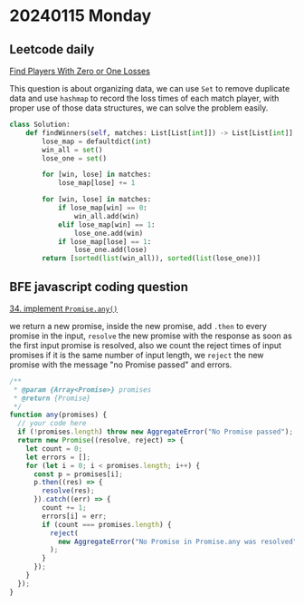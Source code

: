 # 20240115 Monday

## Leetcode daily

[Find Players With Zero or One Losses](https://leetcode.com/problems/find-players-with-zero-or-one-losses/?envType=daily-question&envId=2024-01-15)

This question is about organizing data, we can use `Set` to remove duplicate data and use `hashmap` to record the loss times of each match player, with proper use of those data structures, we can solve the problem easily.

```py
class Solution:
    def findWinners(self, matches: List[List[int]]) -> List[List[int]]:
        lose_map = defaultdict(int)
        win_all = set()
        lose_one = set()

        for [win, lose] in matches:
            lose_map[lose] += 1

        for [win, lose] in matches:
            if lose_map[win] == 0:
                win_all.add(win)
            elif lose_map[win] == 1:
                lose_one.add(win)
            if lose_map[lose] == 1:
                lose_one.add(lose)
        return [sorted(list(win_all)), sorted(list(lose_one))]
```

## BFE javascript coding question

[34. implement `Promise.any()`](https://bigfrontend.dev/problem/implement-Promise-any)

we return a new promise, inside the new promise, add `.then` to every promise in the input, `resolve` the new promise with the response as soon as the first input promise is resolved, also we count the reject times of input promises if it is the same number of input length, we `reject` the new promise with the message "no Promise passed" and errors.

```js
/**
 * @param {Array<Promise>} promises
 * @return {Promise}
 */
function any(promises) {
  // your code here
  if (!promises.length) throw new AggregateError("No Promise passed");
  return new Promise((resolve, reject) => {
    let count = 0;
    let errors = [];
    for (let i = 0; i < promises.length; i++) {
      const p = promises[i];
      p.then((res) => {
        resolve(res);
      }).catch((err) => {
        count += 1;
        errors[i] = err;
        if (count === promises.length) {
          reject(
            new AggregateError("No Promise in Promise.any was resolved", errors)
          );
        }
      });
    }
  });
}
```
